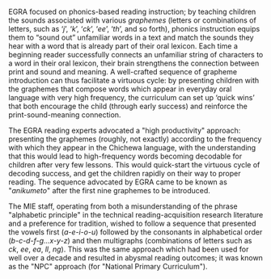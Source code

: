 EGRA focused on phonics-based reading instruction; by teaching children the sounds associated with various _graphemes_ (letters or combinations of letters, such as ‘_j_’, ‘_k_’, ‘_ck_’, ‘_ee_’, ‘_th_’, and so forth), phonics instruction equips them to “sound out” unfamiliar words in a text and match the sounds they hear with a word that is already part of their oral lexicon.  Each time a beginning reader successfully connects an unfamiliar string of characters to a word in their oral lexicon, their brain strengthens the connection between print and sound and meaning.  A well-crafted sequence of grapheme introduction can thus facilitate a virtuous cycle: by presenting children with the graphemes that compose words which appear in everyday oral language with very high frequency, the curriculum can set up ‘quick wins’ that both encourage the child (through early success) and reinforce the print-sound-meaning connection.  

The EGRA reading experts advocated a "high productivity" approach: presenting the graphemes (roughly, not exactly) according to the frequency with which they appear in the Chichewa language, with the understanding that this would lead to high-frequency words becoming decodable for children after very few lessons. This would quick-start the virtuous cycle of decoding success, and get the children rapidly on their way to proper reading. The sequence advocated by EGRA came to be known as "_anikumeto_" after the first nine graphemes to be introduced.  

The MIE staff, operating from both a misunderstanding of the phrase "alphabetic principle" in the technical reading-acquisition research literature and a preference for tradition, wished to follow a sequence that presented the vowels first (_a-e-i-o-u_) followed by the consonants in alphabetical order (_b-c-d-f-g...x-y-z_) and then multigraphs (combinations of letters such as _ck_, _ee_, _ea_, _ll_, _ng_). This was the same approach which had been used for well over a decade and resulted in abysmal reading outcomes; it was known as the "NPC" approach (for "National Primary Curriculum").